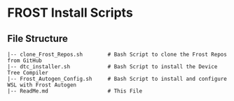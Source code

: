 # FROST Install Scripts

## File Structure
    |-- clone_Frost_Repos.sh        # Bash Script to clone the Frost Repos from GitHub
    |-- dtc_installer.sh            # Bash Script to install the Device Tree Compiler
    |-- Frost_Autogen_Config.sh     # Bash Script to install and configure WSL with Frost Autogen
    |-- ReadMe.md                   # This File